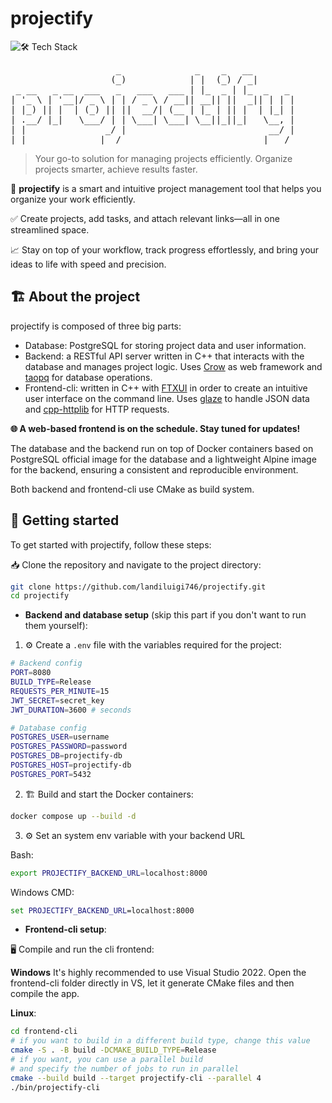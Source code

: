 # projectify

![🛠 Tech Stack](https://go-skill-icons.vercel.app/api/icons?i=cpp,cmake,postgresql,docker)

<pre>
                    _              _    _   __
                   (_)            | |  (_) / _|
 _ __   _ __  ___   _   ___   ___ | |_  _ | |_  _   _
| '_ \ | '__|/ _ \ | | / _ \ / __|| __|| ||  _|| | | |
| |_) || |  | (_) || ||  __/| (__ | |_ | || |  | |_| |
| .__/ |_|   \___/ | | \___| \___| \__||_||_|   \__, |
| |               _/ |                           __/ |
|_|              |__/                           |___/
</pre>

> Your go-to solution for managing projects efficiently. Organize projects smarter, achieve results faster.

🚀 **projectify** is a smart and intuitive project management tool that helps you organize your work efficiently.

✅ Create projects, add tasks, and attach relevant links—all in one streamlined space.

📈 Stay on top of your workflow, track progress effortlessly, and bring your ideas to life with speed and precision.

## 🏗️ About the project

projectify is composed of three big parts:

- Database: PostgreSQL for storing project data and user information.
- Backend: a RESTful API server written in C++ that interacts with the database and manages project logic. Uses [Crow](https://github.com/CrowCpp/Crow) as web framework and [taopq](https://github.com/taocpp/taopq) for database operations.
- Frontend-cli: written in C++ with [FTXUI](https://github.com/ArthurSonzogni/FTXUI) in order to create an intuitive user interface on the command line. Uses [glaze](https://github.com/stephenberry/glaze) to handle JSON data and [cpp-httplib](https://github.com/yhirose/cpp-httplib) for HTTP requests.

**🌐 A web-based frontend is on the schedule. Stay tuned for updates!**

The database and the backend run on top of Docker containers based on PostgreSQL official image for the database and a lightweight Alpine image for the backend, ensuring a consistent and reproducible environment.

Both backend and frontend-cli use CMake as build system.

## 🚀 Getting started

To get started with projectify, follow these steps:

📥 Clone the repository and navigate to the project directory:
```bash
git clone https://github.com/landiluigi746/projectify.git
cd projectify
```

- **Backend and database setup** (skip this part if you don't want to run them yourself):

1. ⚙️ Create a ```.env``` file with the variables required for the project:
```bash
# Backend config
PORT=8080
BUILD_TYPE=Release
REQUESTS_PER_MINUTE=15
JWT_SECRET=secret_key
JWT_DURATION=3600 # seconds

# Database config
POSTGRES_USER=username
POSTGRES_PASSWORD=password
POSTGRES_DB=projectify-db
POSTGRES_HOST=projectify-db
POSTGRES_PORT=5432
```

2. 🏗️ Build and start the Docker containers:
```bash
docker compose up --build -d
```

3. ⚙ Set an system env variable with your backend URL

Bash:
```bash
export PROJECTIFY_BACKEND_URL=localhost:8000
```

Windows CMD:
```cmd
set PROJECTIFY_BACKEND_URL=localhost:8000
```

- **Frontend-cli setup**:

🖥️ Compile and run the cli frontend:

**Windows**
It's highly recommended to use Visual Studio 2022. Open the frontend-cli folder directly in VS, let it generate CMake files and then compile the app.

**Linux**:
```bash
cd frontend-cli
# if you want to build in a different build type, change this value
cmake -S . -B build -DCMAKE_BUILD_TYPE=Release
# if you want, you can use a parallel build
# and specify the number of jobs to run in parallel
cmake --build build --target projectify-cli --parallel 4
./bin/projectify-cli
```
